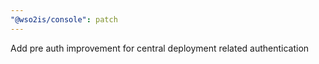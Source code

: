 ```yaml
---
"@wso2is/console": patch
---
```


Add pre auth improvement for central deployment related authentication
